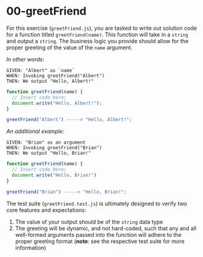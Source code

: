 # 00-greetFriend

For this exercise (`greetFriend.js`), you are tasked to write out solution code for a function titled `greetFriend(name)`. This function will take in a `string` and output a `string`. The business logic you provide should allow for the proper greeting of the value of the `name` argument.

_In other words_:

```
GIVEN: "Albert" as `name`
WHEN: Invoking greetFriend("Albert")
THEN: We output "Hello, Albert!"
```

```js
function greetFriend(name) {
  // Insert code here;
  document.write("Hello, Albert!");
}

greetFriend("Albert") -----> "Hello, Albert!";
```

_An additional example_:

```
GIVEN: "Brian" as an argument
WHEN: Invoking greetFriend("Brian")
THEN: We output "Hello, Brian!"
```

```js
function greetFriend(name) {
  // Insert code here;
  document.write("Hello, Brian!")
}

greetFriend("Brian") -----> "Hello, Brian!";
```

The test suite (`greetFriend.test.js`) is ultimately designed to verify two core features and expectations:

1) The value of your output should be of the `string` data type 
2) The greeting will be dynamic, and not hard-coded, such that any and all well-formed arguments passed into the function will adhere to the proper greeting format (**note**: see the respective test suite for more information)
